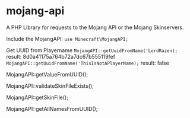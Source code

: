 # mojang-api
A PHP Library for requests to the Mojang API or the Mojang Skinservers.

Include the MojangAPI:
`use Minecraft\MojangAPI;`  

Get UUID from Playername
`MojangAPI::getUuidFromName('LordRazen);`
result: 8d0a41175a764b72a7dc67b555119fef
`MojangAPI::getUuidFromName('ThisIsNotAPlayerName);`
result: false

MojangAPI::getValueFromUUID();

MojangAPI::validateSkinFileExists();

MojangAPI::getSkinFile();

MojangAPI::getAllNamesFromUUID();